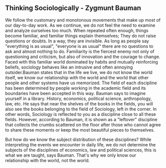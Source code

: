 ## Thinking Sociologically - Zygmunt Bauman

We follow the customary and monotonous movements that make up most of our day-to-day work.
As we continue, we do not feel the need to examine and analyze ourselves too much. When repeated often enough, things become familiar, and familiar things explain themselves; They do not raise questions or doubts. In a way, they are invisible. As long as people say "everything is as usual", "everyone is as usual" there are no questions to ask and almost nothing to do. Familiarity is the fiercest enemy not only of questioning and criticism, but also of innovation and the courage to change. Faced with this familiar world dominated by habits and mutually reinforcing beliefs, sociology behaves like an intrusive and often annoying outsider.Bauman states that in the life we live, we do not know the world itself, we know our relationship with the world and the world that other people and other systems have us memorized. The field of each discipline has been determined by people working in the academic field and its boundaries have been accepted in this way. Bauman says to imagine yourself in a library. History, economics, political science, anthropology, law, etc. He says that near the shelves of the books in the fields, you will also see the books belonging to the field of Sociology, left in the corner. In other words, Sociology is reflected to you as a discipline close to all these fields. However, according to Bauman, it is shown as a "leftover" discipline that collects the crumbs scattered on the floor after those who cannot agree to share these moments or keep the most beautiful pieces to themselves.

But how do we know the subject distribution of these disciplines? While interpreting the events we encounter in daily life, we do not determine the subjects of the disciplines of economics, law and political sciences, this is what we are taught, says Bauman. That's why we only know our relationship with the world, not the world.